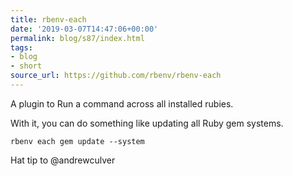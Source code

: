 ```yaml
---
title: rbenv-each
date: '2019-03-07T14:47:06+00:00'
permalink: blog/s87/index.html
tags:
- blog
- short
source_url: https://github.com/rbenv/rbenv-each
---
```


A plugin to Run a command across all installed rubies.

With it, you can do something like updating all Ruby gem systems.

`rbenv each gem update --system`

Hat tip to @andrewculver
